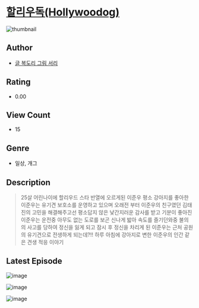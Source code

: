 # [할리우독(Hollywoodog)](https://comic.naver.com/bestChallenge/list?titleId=811350)
![thumbnail](https://image-comic.pstatic.net/user_contents_data/challenge_comic/2023/05/25/367292/upload_7017788211097385266_480x623.jpeg)

## Author
- [글 복도리 그림 서리](https://comic.naver.com/artistTitle?id=367292)

## Rating
- 0.00

## View Count
- 15

## Genre
- 일상, 개그

## Description
> 25살 어린나이에 할리우드 스타 반열에 오르게된 이준우 평소 강아지를 좋아한 이준우는 유기견 보호소를 운영하고 있으며 오래전 부터 이준우의 친구였던 김태진의 고민을 해결해주고선 평소답지 않은 낯간지러운 감사를 받고 기분이 좋아진 이준우는 운전중 아무도 없는 도로를 보곤 신나게 밟아 속도를 즐기던와중 불의의 사고를 당하여 정신을 잃게 되고 잠시 후 정신을 차리게 된 이준우는 근처 공원의 유기견으로 전생하게 되는데?!! 하루 아침에 강아지로 변한 이준우의 인간 같은 견생 적응 이야기


## Latest Episode
![image](https://image-comic.pstatic.net/user_contents_data/challenge_comic/2023/05/25/367292/upload_7149857179790946403.jpeg)

![image](https://image-comic.pstatic.net/user_contents_data/challenge_comic/2023/05/25/367292/upload_3473458615790560569.jpeg)

![image](https://image-comic.pstatic.net/user_contents_data/challenge_comic/2023/05/25/367292/upload_3486122996763013939.jpeg)
